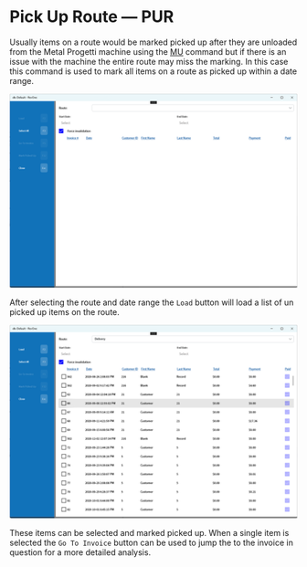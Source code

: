 # Pick Up Route — PUR

Usually items on a route would be marked picked up after they are unloaded from the Metal Progetti machine using the [MU](/Documentation/Commands/Multiple-Pickup-—-MU.md) command but if there is an issue with the machine the entire route may miss the marking. In this case this command is used to mark all items on a route as picked up within a date range.

![Main](/.attachments/Documentation/PickUpRoute.png "Main")

After selecting the route and date range the `Load` button will load a list of un picked up items on the route.

![Loaded](/.attachments/Documentation/PickUpRoute-Loaded.png "Loaded")

These items can be selected and marked picked up. When a single item is selected the `Go To Invoice` button can be used to jump the to the invoice in question for a more detailed analysis.